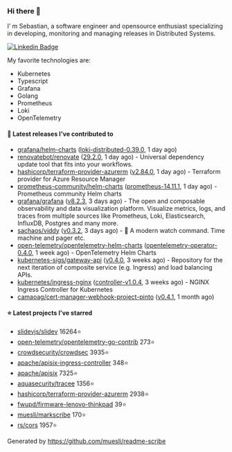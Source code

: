 ### Hi there 👋

I’ m Sebastian, a software engineer and opensource enthusiast specializing in developing, monitoring and managing releases in Distributed Systems.

[![Linkedin Badge](https://img.shields.io/badge/-LinkedIn-blue?style=flat&logo=Linkedin&logoColor=white&link=https://www.linkedin.com/in/sebastian-poxhofer/)](https://www.linkedin.com/in/sebastian-poxhofer/)

My favorite technologies are:
 - Kubernetes
 - Typescript
 - Grafana
 - Golang
 - Prometheus
 - Loki
 - OpenTelemetry




#### 🚀 Latest releases I've contributed to

- [grafana/helm-charts](https://github.com/grafana/helm-charts) ([loki-distributed-0.39.0](https://github.com/grafana/helm-charts/releases/tag/loki-distributed-0.39.0), 1 day ago)
- [renovatebot/renovate](https://github.com/renovatebot/renovate) ([29.2.0](https://github.com/renovatebot/renovate/releases/tag/29.2.0), 1 day ago) - Universal dependency update tool that fits into your workflows.
- [hashicorp/terraform-provider-azurerm](https://github.com/hashicorp/terraform-provider-azurerm) ([v2.84.0](https://github.com/hashicorp/terraform-provider-azurerm/releases/tag/v2.84.0), 1 day ago) - Terraform provider for Azure Resource Manager
- [prometheus-community/helm-charts](https://github.com/prometheus-community/helm-charts) ([prometheus-14.11.1](https://github.com/prometheus-community/helm-charts/releases/tag/prometheus-14.11.1), 1 day ago) - Prometheus community Helm charts
- [grafana/grafana](https://github.com/grafana/grafana) ([v8.2.3](https://github.com/grafana/grafana/releases/tag/v8.2.3), 3 days ago) - The open and composable observability and data visualization platform. Visualize metrics, logs, and traces from multiple sources like Prometheus, Loki, Elasticsearch, InfluxDB, Postgres and many more. 
- [sachaos/viddy](https://github.com/sachaos/viddy) ([v0.3.2](https://github.com/sachaos/viddy/releases/tag/v0.3.2), 3 days ago) - 👀 A modern watch command. Time machine and pager etc.
- [open-telemetry/opentelemetry-helm-charts](https://github.com/open-telemetry/opentelemetry-helm-charts) ([opentelemetry-operator-0.4.0](https://github.com/open-telemetry/opentelemetry-helm-charts/releases/tag/opentelemetry-operator-0.4.0), 1 week ago) - OpenTelemetry Helm Charts
- [kubernetes-sigs/gateway-api](https://github.com/kubernetes-sigs/gateway-api) ([v0.4.0](https://github.com/kubernetes-sigs/gateway-api/releases/tag/v0.4.0), 3 weeks ago) - Repository for the next iteration of composite service (e.g. Ingress) and load balancing APIs.
- [kubernetes/ingress-nginx](https://github.com/kubernetes/ingress-nginx) ([controller-v1.0.4](https://github.com/kubernetes/ingress-nginx/releases/tag/controller-v1.0.4), 3 weeks ago) - NGINX Ingress Controller for Kubernetes
- [camaoag/cert-manager-webhook-project-pinto](https://github.com/camaoag/cert-manager-webhook-project-pinto) ([v0.4.1](https://github.com/camaoag/cert-manager-webhook-project-pinto/releases/tag/v0.4.1), 1 month ago)

#### ⭐ Latest projects I've starred

- [slidevjs/slidev](https://github.com/slidevjs/slidev}) 16264⭐
- [open-telemetry/opentelemetry-go-contrib](https://github.com/open-telemetry/opentelemetry-go-contrib}) 273⭐
- [crowdsecurity/crowdsec](https://github.com/crowdsecurity/crowdsec}) 3935⭐
- [apache/apisix-ingress-controller](https://github.com/apache/apisix-ingress-controller}) 348⭐
- [apache/apisix](https://github.com/apache/apisix}) 7325⭐
- [aquasecurity/tracee](https://github.com/aquasecurity/tracee}) 1356⭐
- [hashicorp/terraform-provider-azurerm](https://github.com/hashicorp/terraform-provider-azurerm}) 2938⭐
- [fwupd/firmware-lenovo-thinkpad](https://github.com/fwupd/firmware-lenovo-thinkpad}) 39⭐
- [muesli/markscribe](https://github.com/muesli/markscribe}) 170⭐
- [rs/cors](https://github.com/rs/cors}) 1957⭐



Generated by https://github.com/muesli/readme-scribe
